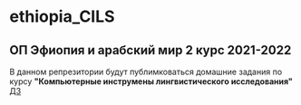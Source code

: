 # ethiopia_CILS
## ОП Эфиопия и арабский мир 2 курс 2021-2022 

В данном репрезитории будут публимковаться домашние задания по курсу **"Компьютерные инструмены лингвистического исследования"** 
[ДЗ](DZ1)
